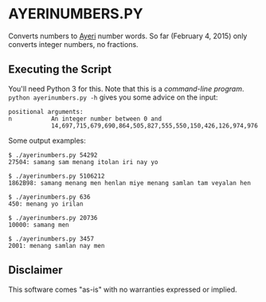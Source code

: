 AYERINUMBERS.PY
===============

Converts numbers to [Ayeri](http://benung.nfshost.com) number words. So far (February 4, 2015) only converts integer numbers, no fractions.

Executing the Script
--------------------

You'll need Python 3 for this. Note that this is a *command-line program*. `python ayerinumbers.py -h` gives you some advice on the input:

    positional arguments:
    n           An integer number between 0 and
                14,697,715,679,690,864,505,827,555,550,150,426,126,974,976

Some output examples:
    
    $ ./ayerinumbers.py 54292
    27504: samang sam menang itolan iri nay yo
    
    $ ./ayerinumbers.py 5106212
    1862B98: samang menang men henlan miye menang samlan tam veyalan hen
    
    $ ./ayerinumbers.py 636
    450: menang yo irilan
    
    $ ./ayerinumbers.py 20736
    10000: samang men
    
    $ ./ayerinumbers.py 3457
    2001: menang samlan nay men    

Disclaimer
----------

This software comes "as-is" with no warranties expressed or implied.